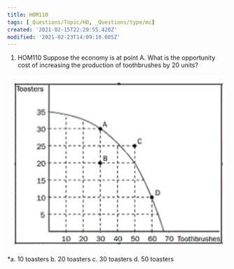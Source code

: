 ```yaml
---
title: HOM110
tags: [_Questions/Topic/HO, _Questions/type/mc]
created: '2021-02-15T22:29:55.420Z'
modified: '2021-02-23T14:09:10.005Z'
---
```


1. HOM110
Suppose the economy is at point A.  What is the opportunity cost of increasing the production of toothbrushes by 20 units?

![](../attachments/HOM110.png)


*a. 10 toasters 
b. 20 toasters
c. 30 toasters
d. 50 toasters

